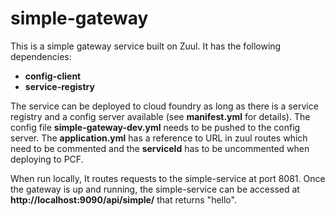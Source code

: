 # simple-gateway

This is a simple gateway service built on Zuul. It has the following dependencies:

- **config-client**
- **service-registry**

The service can be deployed to cloud foundry as long as there is a service registry and a config server available (see **manifest.yml** for details). The config file **simple-gateway-dev.yml** needs to be pushed to the config server. The **application.yml** has a reference to URL in zuul routes which need to be commented and the **serviceId** has to be uncommented when deploying to PCF.

When run locally, It routes requests to the simple-service at port 8081. Once the gateway is up and running, the simple-service can be accessed at **http://localhost:9090/api/simple/** that returns "hello".
